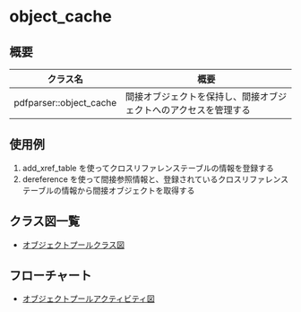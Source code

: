 # object_cache
## 概要
| クラス名 | 概要 |
| --- | --- |
| pdfparser::object_cache | 間接オブジェクトを保持し、間接オブジェクトへのアクセスを管理する |

## 使用例
1. add_xref_table を使ってクロスリファレンステーブルの情報を登録する
2. dereference を使って間接参照情報と、登録されているクロスリファレンステーブルの情報から間接オブジェクトを取得する

## クラス図一覧
- [オブジェクトプールクラス図](object_cache.class.pu)

## フローチャート
- [オブジェクトプールアクティビティ図](object_cache.activity.pu)
